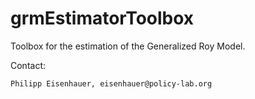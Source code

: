 grmEstimatorToolbox
=================

Toolbox for the estimation of the Generalized Roy Model.

Contact:

	Philipp Eisenhauer, eisenhauer@policy-lab.org
